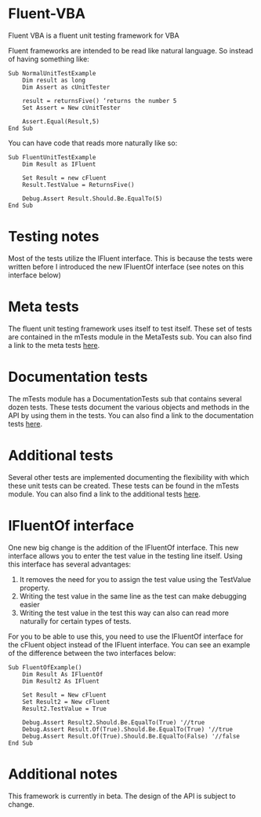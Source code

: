 # Fluent-VBA
Fluent VBA is a fluent unit testing framework for VBA

Fluent frameworks are intended to be read like natural language. So instead of having something like:

    Sub NormalUnitTestExample
        Dim result as long
        Dim Assert as cUnitTester

        result = returnsFive() ‘returns the number 5
        Set Assert = New cUnitTester

        Assert.Equal(Result,5)
    End Sub
 
You can have code that reads more naturally like so:

    Sub FluentUnitTestExample
        Dim Result as IFluent

        Set Result = new cFluent
        Result.TestValue = ReturnsFive()

        Debug.Assert Result.Should.Be.EqualTo(5)
    End Sub
    
# Testing notes

Most of the tests utilize the IFluent interface. This is because the tests were written before I introduced the new IFluentOf interface (see notes on this interface below)
    
# Meta tests

The fluent unit testing framework uses itself to test itself. These set of tests are contained in the mTests module in the MetaTests sub. You can also find a link to the meta tests [here](https://github.com/b-gonzalez/Fluent-VBA/wiki/Meta-Tests).

# Documentation tests

The mTests module has a DocumentationTests sub that contains several dozen tests. These tests document the various objects and methods in the API by using them in the tests. You can also find a link to the documentation tests [here](https://github.com/b-gonzalez/Fluent-VBA/wiki/Documentation-Tests).

# Additional tests

Several other tests are implemented documenting the flexibility with which these unit tests can be created. These tests can be found in the mTests module. You can also find a link to the additional tests [here](https://github.com/b-gonzalez/Fluent-VBA/wiki/Additional-tests).

# IFluentOf interface

One new big change is the addition of the IFluentOf interface. This new interface allows you to enter the test value in the testing line itself. Using this interface has several advantages: 

1. It removes the need for you to assign the test value using the TestValue property.
2. Writing the test value in the same line as the test can make debugging easier
3. Writing the test value in the test this way can also can read more naturally for certain types of tests.

For you to be able to use this, you need to use the IFluentOf interface for the cFluent object instead of the IFluent interface. You can see an example of the difference between the two interfaces below:

    Sub FluentOfExample()
        Dim Result As IFluentOf
        Dim Result2 As IFluent

        Set Result = New cFluent
        Set Result2 = New cFluent
        Result2.TestValue = True

        Debug.Assert Result2.Should.Be.EqualTo(True) '//true
        Debug.Assert Result.Of(True).Should.Be.EqualTo(True) '//true
        Debug.Assert Result.Of(True).Should.Be.EqualTo(False) '//false
    End Sub

# Additional notes
This framework is currently in beta. The design of the API is subject to change.
